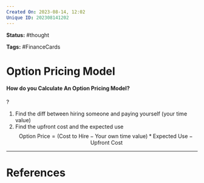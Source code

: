 ```yaml
---
Created On: 2023-08-14, 12:02
Unique ID: 202308141202
---
```

**Status:** #thought 

**Tags:** #FinanceCards 

# Option Pricing Model
#### How do you Calculate An Option Pricing Model?
?
1. Find the diff between hiring someone and paying yourself (your time value)
3. Find the upfront cost and the expected use
$$
\text{Option Price} = (\text{Cost to Hire} - \text{Your own time value}) * \text{Expected Use} - \text{Upfront Cost}
$$
<!--SR:!2023-08-18,3,250-->









---
# References
